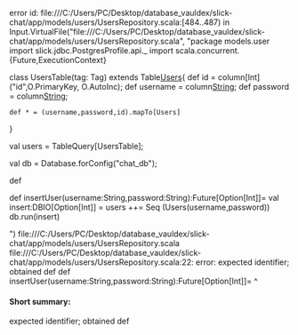 error id: file:///C:/Users/PC/Desktop/database_vauldex/slick-chat/app/models/users/UsersRepository.scala:[484..487) in Input.VirtualFile("file:///C:/Users/PC/Desktop/database_vauldex/slick-chat/app/models/users/UsersRepository.scala", "package models.user
import slick.jdbc.PostgresProfile.api._
import scala.concurrent.{Future,ExecutionContext}



class UsersTable(tag: Tag) extends Table[Users](tag,"users"){
    def id = column[Int]("id",O.PrimaryKey, O.AutoInc);
    def username = column[String]("username");
    def password = column[String]("password");

    def * = (username,password,id).mapTo[Users]
}

val users = TableQuery[UsersTable]; 

val db = Database.forConfig("chat_db");


def 

def insertUser(username:String,password:String):Future[Option[Int]]=
    val insert:DBIO[Option[Int]] = users ++= Seq (Users(username,password))
    db.run(insert) 

")
file:///C:/Users/PC/Desktop/database_vauldex/slick-chat/app/models/users/UsersRepository.scala
file:///C:/Users/PC/Desktop/database_vauldex/slick-chat/app/models/users/UsersRepository.scala:22: error: expected identifier; obtained def
def insertUser(username:String,password:String):Future[Option[Int]]=
^
#### Short summary: 

expected identifier; obtained def